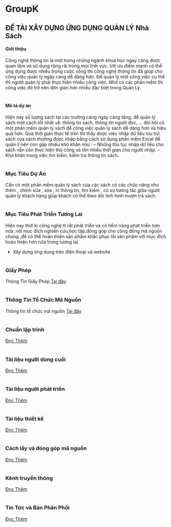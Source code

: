 # GroupK
## ĐỀ TÀI XÂY DỰNG ỨNG DỤNG QUẢN LÝ Nhà Sách

#### Giới thiệu
Công nghệ thông tin là một trong những ngành khoa học ngày càng được quan tâm và sử dụng rộng rãi trong mọi lĩnh vực. Với ưu điểm mạnh có thể ứng dụng được nhiều trong cuộc sống thì công nghệ thông tin đã giúp cho công việc quản lý ngày càng dễ dàng hơn. Để quản lý một công việc cụ thể thì người quản lý phải thực hiện nhiều công việc. Nhờ có các phần mềm thì công việc đó trở nên đơn giản hơn nhiều đặc biệt trong Quản Lý.
#
#### Mô tả dự án
Hiện nay số lượng sách tại các trường càng ngày càng tăng, để quản lý sách một cách tốt nhất về: thông tin sách, thông tin người đọc, …  đòi hỏi có một phần mềm quản  lý sách để công việc quản lý sách dễ dàng hơn và hiệu quả hơn.
Qua thời gian thực tế trên thì thấy được việc nhập dữ liệu lưu trữ sách của sách thường được nhập bằng cách sử dụng phần mềm Excel để quản lí nên còn gặp nhiều khó khăn như :
–	Những thủ tục nhập dữ liệu cho sách vẫn còn thực hiện thủ công và tốn nhiều thời gian cho người nhập.
–	Khó khăn trong việc tìm kiếm, kiểm tra thông tin sách.
#
### Mục Tiêu Dự Án
Cần có một phần mềm quản lý sách của các sách có các chức năng như  thêm , chỉnh sửa , xóa , in thông tin, tìm kiếm , có sự tương tác giữa người quản lý khách hàng giúp khách có thể theo dõi tình hình mượn trả sách.
#
### Mục Tiêu Phát Triển Tương Lai
Hiện nay thời kì công nghệ tt rất phát triển và có tiềm năng phát triển hơn nữa ;với mục đích nghiên cứu,học tập,đóng góp cho cộng đồng mã nguồn chung ,để có thể hoàn thiện sản phẩm khắc phục lỗi sản phẩm với mục đích hoàn thiện hơn nữa trong tương lai.
- Xây dựng ứng dụng trên điện thoại và website
#
### Giấy Phép
Thông Tin Giấy Phép [Tại đây](https://github.com/GroupKT/GroupK/blob/master/LICENSE)
#
### Thông Tin Tổ Chức Mã Nguồn
Thông tin tổ chức mã nguồn [Tại đây](https://github.com/GroupKT/GroupK/blob/master/ThongTinToChucManguon.md)
#
### Chuẩn lập trình 
[Đọc Thêm](https://github.com/GroupKT/GroupK/blob/master/Chuanlaptrinh.md)
#
### Tài liệu người dùng cuối
[Đọc Thêm](https://github.com/GroupKT/GroupK/blob/master/End%20User.md)
#
### Tài liệu người phát triển
[Đọc Thêm](https://github.com/GroupKT/GroupK/blob/master/TaiLieuNhaPhatTrien.md)
#
### Tài liệu thiết kế
[Đọc Thêm](https://github.com/GroupKT/GroupK/blob/master/TaiLieuThietKe.md)
#
### Cách lấy và đóng góp mã nguồn
[Đọc Thêm](https://github.com/GroupKT/GroupK/blob/master/Lay%20va%20dong%20gop%20ma.md)
#
### Kênh truyền thông
[Đọc Thêm](https://www.facebook.com/Nh%C3%A0-S%C3%A1ch-Kim-%C4%90%E1%BB%93ng-438016783240286/)
#
### Tin Tức và Bản Phân Phối
[Đọc Thêm](https://www.facebook.com/Nh%C3%A0-S%C3%A1ch-Kim-%C4%90%E1%BB%93ng-438016783240286/)

